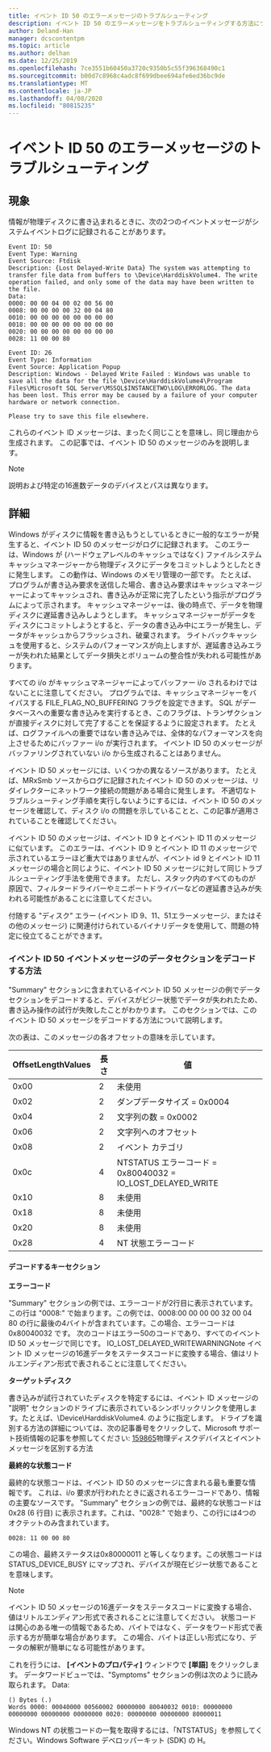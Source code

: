 ```yaml
---
title: イベント ID 50 のエラーメッセージのトラブルシューティング
description: イベント ID 50 のエラーメッセージをトラブルシューティングする方法について説明します。
author: Deland-Han
manager: dcscontentpm
ms.topic: article
ms.author: delhan
ms.date: 12/25/2019
ms.openlocfilehash: 7ce3551b60450a3720c9350b5c55f396368490c1
ms.sourcegitcommit: b00d7c8968c4adc8f699dbee694afe6ed36bc9de
ms.translationtype: MT
ms.contentlocale: ja-JP
ms.lasthandoff: 04/08/2020
ms.locfileid: "80815235"
---
```

# <a name="troubleshoot-the-event-id-50-error-message"></a>イベント ID 50 のエラーメッセージのトラブルシューティング

##  <a name="symptoms"></a>現象

情報が物理ディスクに書き込まれるときに、次の2つのイベントメッセージがシステムイベントログに記録されることがあります。 

```
Event ID: 50 
Event Type: Warning 
Event Source: Ftdisk 
Description: {Lost Delayed-Write Data} The system was attempting to transfer file data from buffers to \Device\HarddiskVolume4. The write operation failed, and only some of the data may have been written to the file.
Data: 
0000: 00 00 04 00 02 00 56 00 
0008: 00 00 00 00 32 00 04 80 
0010: 00 00 00 00 00 00 00 00 
0018: 00 00 00 00 00 00 00 00 
0020: 00 00 00 00 00 00 00 00 
0028: 11 00 00 80 
```

```
Event ID: 26 
Event Type: Information
Event Source: Application Popup
Description: Windows - Delayed Write Failed : Windows was unable to save all the data for the file \Device\HarddiskVolume4\Program Files\Microsoft SQL Server\MSSQL$INSTANCETWO\LOG\ERRORLOG. The data has been lost. This error may be caused by a failure of your computer hardware or network connection.

Please try to save this file elsewhere.
```

これらのイベント ID メッセージは、まったく同じことを意味し、同じ理由から生成されます。 この記事では、イベント ID 50 のメッセージのみを説明します。

> [!NOTE] 
> 説明および特定の16進数データのデバイスとパスは異なります。 

##  <a name="more-information"></a>詳細

Windows がディスクに情報を書き込もうとしているときに一般的なエラーが発生すると、イベント ID 50 のメッセージがログに記録されます。 このエラーは、Windows が (ハードウェアレベルのキャッシュではなく) ファイルシステムキャッシュマネージャーから物理ディスクにデータをコミットしようとしたときに発生します。 この動作は、Windows のメモリ管理の一部です。 たとえば、プログラムが書き込み要求を送信した場合、書き込み要求はキャッシュマネージャーによってキャッシュされ、書き込みが正常に完了したという指示がプログラムによって示されます。 キャッシュマネージャーは、後の時点で、データを物理ディスクに遅延書き込みしようとします。 キャッシュマネージャーがデータをディスクにコミットしようとすると、データの書き込み中にエラーが発生し、データがキャッシュからフラッシュされ、破棄されます。 ライトバックキャッシュを使用すると、システムのパフォーマンスが向上しますが、遅延書き込みエラーが失われた結果としてデータ損失とボリュームの整合性が失われる可能性があります。

すべての i/o がキャッシュマネージャーによってバッファー i/o されるわけではないことに注意してください。 プログラムでは、キャッシュマネージャーをバイパスする FILE_FLAG_NO_BUFFERING フラグを設定できます。 SQL がデータベースへの重要な書き込みを実行するとき、このフラグは、トランザクションが直接ディスクに対して完了することを保証するように設定されます。 たとえば、ログファイルへの重要ではない書き込みでは、全体的なパフォーマンスを向上させるためにバッファー i/o が実行されます。 イベント ID 50 のメッセージがバッファリングされていない i/o から生成されることはありません。

イベント ID 50 メッセージには、いくつかの異なるソースがあります。 たとえば、MRxSmb ソースからログに記録されたイベント ID 50 のメッセージは、リダイレクターにネットワーク接続の問題がある場合に発生します。 不適切なトラブルシューティング手順を実行しないようにするには、イベント ID 50 のメッセージを確認して、ディスク i/o の問題を示していることと、この記事が適用されていることを確認してください。

イベント ID 50 のメッセージは、イベント ID 9 とイベント ID 11 のメッセージに似ています。 このエラーは、イベント ID 9 とイベント ID 11 のメッセージで示されているエラーほど重大ではありませんが、イベント id 9 とイベント ID 11 メッセージの場合と同じように、イベント ID 50 メッセージに対して同じトラブルシューティング手法を使用できます。 ただし、スタック内のすべてのものが原因で、フィルタードライバーやミニポートドライバーなどの遅延書き込みが失われる可能性があることに注意してください。 

付随する "ディスク" エラー (イベント ID 9、11、51エラーメッセージ、またはその他のメッセージ) に関連付けられているバイナリデータを使用して、問題の特定に役立てることができます。

###  <a name="how-to-decode-the-data-section-of-an-event-id-50-event-message"></a>イベント ID 50 イベントメッセージのデータセクションをデコードする方法 

"Summary" セクションに含まれているイベント ID 50 メッセージの例でデータセクションをデコードすると、デバイスがビジー状態でデータが失われたため、書き込み操作の試行が失敗したことがわかります。 このセクションでは、このイベント ID 50 メッセージをデコードする方法について説明します。 

次の表は、このメッセージの各オフセットの意味を示しています。 

|OffsetLengthValues|長さ|値|
|-----------|------------|---------|
|0x00|2|未使用|
|0x02|2|ダンプデータサイズ = 0x0004|
|0x04|2|文字列の数 = 0x0002|
|0x06|2|文字列へのオフセット|
|0x08|2|イベント カテゴリ|
|0x0c|4|NTSTATUS エラーコード = 0x80040032 = IO_LOST_DELAYED_WRITE|
|0x10|8|未使用|
|0x18|8|未使用|
|0x20|8|未使用|
|0x28|4|NT 状態エラーコード|

#### <a name="key-sections-to-decode"></a>デコードするキーセクション

**エラーコード**

"Summary" セクションの例では、エラーコードが2行目に表示されています。 この行は "0008:" で始まります。この例では、0008:00 00 00 00 32 00 04 80 の行に最後の4バイトが含まれています。この場合、エラーコードは0x80040032 です。 次のコードはエラー50のコードであり、すべてのイベント ID 50 メッセージで同じです。 IO_LOST_DELAYED_WRITEWARNINGNote イベント ID メッセージの16進データをステータスコードに変換する場合、値はリトルエンディアン形式で表されることに注意してください。

**ターゲットディスク**

書き込みが試行されていたディスクを特定するには、イベント ID メッセージの "説明" セクションのドライブに表示されているシンボリックリンクを使用します。たとえば、\Device\HarddiskVolume4. のように指定します。 ドライブを識別する方法の詳細については、次の記事番号をクリックして、Microsoft サポート技術情報の記事を参照してください: [159865](/EN-US/help/159865)物理ディスクデバイスとイベントメッセージを区別する方法

**最終的な状態コード**

最終的な状態コードは、イベント ID 50 のメッセージに含まれる最も重要な情報です。 これは、i/o 要求が行われたときに返されるエラーコードであり、情報の主要なソースです。 "Summary" セクションの例では、最終的な状態コードは 0x28 (6 行目) に表示されます。これは、"0028:" で始まり、この行には4つのオクテットのみ含まれています。 

```
0028: 11 00 00 80 
```

この場合、最終ステータスは0x80000011 と等しくなります。この状態コードは STATUS_DEVICE_BUSY にマップされ、デバイスが現在ビジー状態であることを意味します。

>[!NOTE] 
> イベント ID 50 メッセージの16進データをステータスコードに変換する場合、値はリトルエンディアン形式で表されることに注意してください。 状態コードは関心のある唯一の情報であるため、バイトではなく、データをワード形式で表示する方が簡単な場合があります。 この場合、バイトは正しい形式になり、データの解釈が簡単になる可能性があります。

これを行うには、 **[イベントのプロパティ]** ウィンドウで **[単語]** をクリックします。 データワードビューでは、"Symptoms" セクションの例は次のように読み取られます。 Data: 

```
() Bytes (.) 
Words 0000: 00040000 00560002 00000000 80040032 0010: 00000000 00000000 00000000 00000000 0020: 00000000 00000000 80000011
```

Windows NT の状態コードの一覧を取得するには、「NTSTATUS」を参照してください。Windows Software デベロッパーキット (SDK) の H。